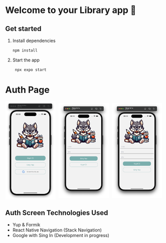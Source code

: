 # Welcome to your Library app 👋

## Get started

1. Install dependencies

   ```bash
   npm install
   ```

2. Start the app

   ```bash
    npx expo start
   ```

# Auth Page

<div style="display: flex; gap: 10px; align-items: center;">
  <img src="/app/assets/PageScreen/ContextNew.png" alt="Context Screen" style="width: 160px; height: auto;">
  <img src="/app/assets/PageScreen/Login.png" alt="Log In Screen" style="width: 160px; height: auto;">
  <img src="/app/assets/PageScreen/Register.png" alt="Register Screen" style="width: 160px; height: auto;">
</div>


## Auth Screen Technologies Used

- Yup & Formik
- React Native Navigation (Stack Navigation)
- Google with Sing In (Development in progress)

